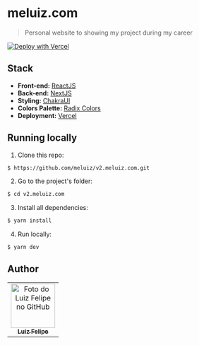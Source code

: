 # meluiz.com
> Personal website to showing my project during my career

[![Deploy with Vercel](https://vercel.com/button)](https://vercel.com/new/clone?repository-url=https://github.com/meluiz/v2.meluiz.com)

## Stack

- **Front-end:** [ReactJS](https://reactjs.org/)
- **Back-end:** [NextJS](https://nextjs.org/)
- **Styling:**  [ChakraUI](https://chakra-ui.com/)
- **Colors Palette:** [Radix Colors](https://www.radix-ui.com/colors)
- **Deployment:**  [Vercel](https://vercel.com/)

## Running locally

1. Clone this repo:

```sh
$ https://github.com/meluiz/v2.meluiz.com.git
```

2. Go to the project's folder:

```sh
$ cd v2.meluiz.com
```

3. Install all dependencies:

```sh
$ yarn install
```

4. Run locally:

```sh
$ yarn dev
```

## Author

<table>
  <tr>
    <td align="center">
      <a href="https://github.com/meluiz">
        <img src="https://avatars.githubusercontent.com/u/52682525?v=4" width="100px;" alt="Foto do Luiz Felipe no GitHub"/><br>
        <sub>
          <b>Luiz Felipe</b>
        </sub>
      </a>
    </td>
  </tr>
</table>
